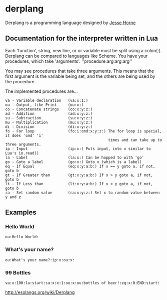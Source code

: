 derplang
===========================
Derplang is a programming language designed by [Jesse Horne](jessehorne.github.io)

Documentation for the interpreter written in Lua
------------------------------------------------

Each 'function', string, new line, or or variable must be split using a colon(:).
Derplang can be compared to languages like Scheme. You have your procedures, which
take 'arguments'. ''procedure:arg:arg:arg''

You may see procedures that take three arguments. This means that the first
argument is the variable being set, and the others are being used by the procedure.

The implemented procedures are...
```
va - Variable declaration 	(va:x:1:)
ou - Output, like Print 	(ou:x:)
co - Concatenate strings 	(co:x:y:z:)
ad - Addition				(ad:x:y:z:)
su - Subtraction			(su:x:y:z:)
mu - Multiplication			(mu:x:y:z:)
di - Division				(di:x:y:z:)
fo - For loop				(fo:i:cmd:x:y:z:) The for loop is special, it does 'cmd' 'i' 
											  times and can take up to three arguments.
ip - Input 					(ip:x:) Puts input, into x similar to Lua's io.read()
la - Label 					(la:x:) Can be hopped to with 'go'
go - Goto a label 			(go:x:) Goto x (which is a label)
eq - If Equal				(eq:x:y:a:b:) If x == y goto a, if not, goto b
gt - If Greater than		(gt:x:y:a:b:) If x > y goto a, if not, goto b
lt - If Less than			(lt:x:y:a:b:) If x < y goto a, if not, goto b
ra - Set random value		(ra:x:y:z:) Set x to random value between y and z
```

Examples
----------

### Hello World
```
ou:Hello World:
```

### What's your name?
```
ou:What's your name?:ip:x:ou:x:
```

### 99 Bottles
```
va:x:100:la:start:su:x:x:1:ou:x:ou:bottles of beer!:eq:x:0:END:start:
```

http://esolangs.org/wiki/Derplang
